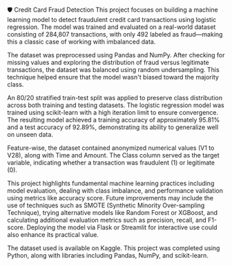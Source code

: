 🛡️ Credit Card Fraud Detection
This project focuses on building a machine learning model to detect fraudulent credit card transactions using logistic regression. The model was trained and evaluated on a real-world dataset consisting of 284,807 transactions, with only 492 labeled as fraud—making this a classic case of working with imbalanced data.

The dataset was preprocessed using Pandas and NumPy. After checking for missing values and exploring the distribution of fraud versus legitimate transactions, the dataset was balanced using random undersampling. This technique helped ensure that the model wasn't biased toward the majority class.

An 80/20 stratified train-test split was applied to preserve class distribution across both training and testing datasets. The logistic regression model was trained using scikit-learn with a high iteration limit to ensure convergence. The resulting model achieved a training accuracy of approximately 95.81% and a test accuracy of 92.89%, demonstrating its ability to generalize well on unseen data.

Feature-wise, the dataset contained anonymized numerical values (V1 to V28), along with Time and Amount. The Class column served as the target variable, indicating whether a transaction was fraudulent (1) or legitimate (0).

This project highlights fundamental machine learning practices including model evaluation, dealing with class imbalance, and performance validation using metrics like accuracy score. Future improvements may include the use of techniques such as SMOTE (Synthetic Minority Over-sampling Technique), trying alternative models like Random Forest or XGBoost, and calculating additional evaluation metrics such as precision, recall, and F1-score. Deploying the model via Flask or Streamlit for interactive use could also enhance its practical value.

The dataset used is available on Kaggle. This project was completed using Python, along with libraries including Pandas, NumPy, and scikit-learn.

